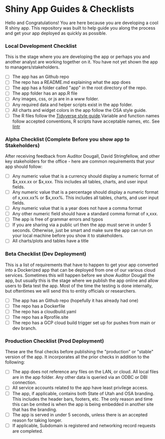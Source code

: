 # Shiny App Guides & Checklists
Hello and Congratulations! You are here because you are developing a cool R shiny app. This repository was built to help guide you along the process and get your app deployed as quickly as possible. 

### Local Development Checklist
This is the stage where you are developing the app or perhaps you and another analyst are working together on it. You have not yet shown the app to managers/stakeholders. 

- [ ] The app has an Github repo
- [ ] The repo has a README.md explaining what the app does 
- [ ] The app has a folder called "app" in the root directory of the repo.
- [ ] The app folder has an app.R file
- [ ] Any images, css, or js are in a www folder. 
- [ ] Any required data and helper scripts exist in the app folder. 
- [ ] All charts and widget colors in the app follow the OSA style guide.
- [ ] The R files follow the [Tidyverse style guide](https://style.tidyverse.org/index.html).Variable and function names follow accepted conventions, R scripts have acceptable names, etc. See [lintr](https://github.com/r-lib/lintr)

### Alpha Checklist (Complete Before you show app to Stakeholders)
After receiving feedback from Auditor Dougall, David Stringfellow, and other key stakeholders for the office - here are common requirements that your app should follow:

- [ ] Any numeric value that is a currency should display a numeric format of $x,xxx.xx or $x,xxx. This includes all tables, charts, and user input fields. 
- [ ] Any numeric value that is a percentage should display a numeric format of x,xxx.xx% or $x,xxx%. This includes all tables, charts, and user input fields. 
- [ ] Any numeric value that is a year does not have a comma format 
- [ ] Any other numeric field should have a standard comma format of x,xxx. 
- [ ] The app is free of grammar errors and typos
- [ ] If you are sharing via a public url then the app must serve in under 5 seconds. Otherwise, just be smart and make sure the app can run on your local machine before you show it to stakeholders. 
- [ ] All charts/plots and tables have a title

### Beta Checklist (Dev Deployment)
This is a list of requirements that have to happen to get your app converted into a Dockerized app that can be deployed from one of our various cloud services. Sometimes this will happen before we show Auditor Dougall the app, but usually this is the stage where we publish the app online and allow users to Beta test the app. Most of the time the testing is done internally, but oftentimes we will send this to entity officials or researchers. 

- [ ] The app has an Github repo (hopefully it has already had one)
- [ ] The repo has a Dockerfile
- [ ] The repo has a cloudbuild.yaml
- [ ] The repo has a Rprofile.site
- [ ] The repo has a GCP cloud build trigger set up for pushes from main or dev branch.

### Production Checklist (Prod Deployment)
These are the final checks before publishing the "production" or "stable" version of the app. It incorporates all the prior checks in addition to the following:

- [ ] The app does not reference any files on the LAN, or cloud. All local files are in the app folder. Any other data is queried via an ODBC or DBI connection.
- [ ] All service accounts related to the app have least privilege access. 
- [ ] The app, if applicable, contains both State of Utah and OSA branding. This includes the header bars, footers, etc. The only reason and time this can be omited is when the app is being embedded in another site that has the branding.
- [ ] The app is served in under 5 seconds, unless there is an accepted reason for taking longer. 
- [ ] If applicable, Subdomain is registered and networking record requests are completed.
